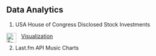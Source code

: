 ## Data Analytics

1) USA House of Congress Disclosed Stock Investments 

[Visualization <img align="left" alt="Tableau" width="26px" src="https://www.gocrisp.com/wp-content/uploads/2021/07/Tableau-Emblem.png" style="padding-right:10px;" />](https://public.tableau.com/app/profile/jhol4417/viz/StocksofUSAHouseofCongress/DisclosedInvestments2022?publish=yes)

2) Last.fm API Music Charts 